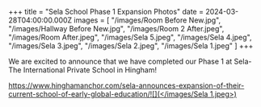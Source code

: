 +++
title = "Sela School Phase 1 Expansion Photos"
date = 2024-03-28T04:00:00.000Z
images = [
  "/images/Room Before New.jpg",
  "/images/Hallway Before New.jpg",
  "/images/Room 2 After.jpeg",
  "/images/Room After.jpeg",
  "/images/Sela 5.jpeg",
  "/images/Sela 4.jpeg",
  "/images/Sela 3.jpeg",
  "/images/Sela 2.jpeg",
  "/images/Sela 1.jpeg"
]
+++

We are excited to announce that we have completed our Phase 1 at Sela-The International Private School in Hingham!

[https://www.hinghamanchor.com/sela-announces-expansion-of-their-current-school-of-early-global-education/![](</images/Sela 1.jpeg>)](https://www.hinghamanchor.com/sela-announces-expansion-of-their-current-school-of-early-global-education/)

